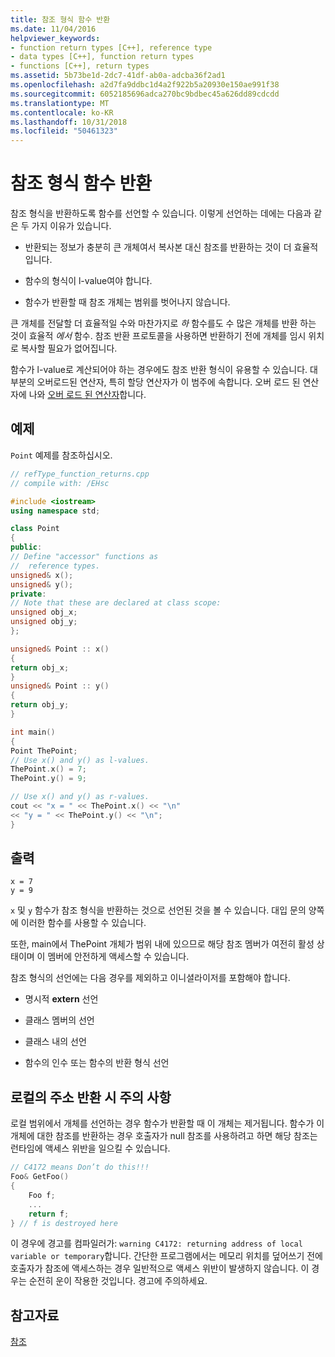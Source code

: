 ```yaml
---
title: 참조 형식 함수 반환
ms.date: 11/04/2016
helpviewer_keywords:
- function return types [C++], reference type
- data types [C++], function return types
- functions [C++], return types
ms.assetid: 5b73be1d-2dc7-41df-ab0a-adcba36f2ad1
ms.openlocfilehash: a2d7fa9ddbc1d4a2f922b5a20930e150ae991f38
ms.sourcegitcommit: 6052185696adca270bc9bdbec45a626dd89cdcdd
ms.translationtype: MT
ms.contentlocale: ko-KR
ms.lasthandoff: 10/31/2018
ms.locfileid: "50461323"
---
```

# <a name="reference-type-function-returns"></a>참조 형식 함수 반환

참조 형식을 반환하도록 함수를 선언할 수 있습니다. 이렇게 선언하는 데에는 다음과 같은 두 가지 이유가 있습니다.

- 반환되는 정보가 충분히 큰 개체여서 복사본 대신 참조를 반환하는 것이 더 효율적입니다.

- 함수의 형식이 l-value여야 합니다.

- 함수가 반환할 때 참조 개체는 범위를 벗어나지 않습니다.

큰 개체를 전달할 더 효율적일 수와 마찬가지로 *하* 함수를도 수 많은 개체를 반환 하는 것이 효율적 *에서* 함수. 참조 반환 프로토콜을 사용하면 반환하기 전에 개체를 임시 위치로 복사할 필요가 없어집니다.

함수가 l-value로 계산되어야 하는 경우에도 참조 반환 형식이 유용할 수 있습니다. 대부분의 오버로드된 연산자, 특히 할당 연산자가 이 범주에 속합니다. 오버 로드 된 연산자에 나와 [오버 로드 된 연산자](../cpp/operator-overloading.md)합니다.

## <a name="example"></a>예제

`Point` 예제를 참조하십시오.

```cpp
// refType_function_returns.cpp
// compile with: /EHsc

#include <iostream>
using namespace std;

class Point
{
public:
// Define "accessor" functions as
//  reference types.
unsigned& x();
unsigned& y();
private:
// Note that these are declared at class scope:
unsigned obj_x;
unsigned obj_y;
};

unsigned& Point :: x()
{
return obj_x;
}
unsigned& Point :: y()
{
return obj_y;
}

int main()
{
Point ThePoint;
// Use x() and y() as l-values.
ThePoint.x() = 7;
ThePoint.y() = 9;

// Use x() and y() as r-values.
cout << "x = " << ThePoint.x() << "\n"
<< "y = " << ThePoint.y() << "\n";
}
```

## <a name="output"></a>출력

```Output
x = 7
y = 9
```

`x` 및 `y` 함수가 참조 형식을 반환하는 것으로 선언된 것을 볼 수 있습니다. 대입 문의 양쪽에 이러한 함수를 사용할 수 있습니다.

또한, main에서 ThePoint 개체가 범위 내에 있으므로 해당 참조 멤버가 여전히 활성 상태이며 이 멤버에 안전하게 액세스할 수 있습니다.

참조 형식의 선언에는 다음 경우를 제외하고 이니셜라이저를 포함해야 합니다.

- 명시적 **extern** 선언

- 클래스 멤버의 선언

- 클래스 내의 선언

- 함수의 인수 또는 함수의 반환 형식 선언

## <a name="caution-returning-address-of-local"></a>로컬의 주소 반환 시 주의 사항

로컬 범위에서 개체를 선언하는 경우 함수가 반환할 때 이 개체는 제거됩니다. 함수가 이 개체에 대한 참조를 반환하는 경우 호출자가 null 참조를 사용하려고 하면 해당 참조는 런타임에 액세스 위반을 일으킬 수 있습니다.

```cpp
// C4172 means Don’t do this!!!
Foo& GetFoo()
{
    Foo f;
    ...
    return f;
} // f is destroyed here
```

이 경우에 경고를 컴파일러가: `warning C4172: returning address of local variable or temporary`합니다. 간단한 프로그램에서는 메모리 위치를 덮어쓰기 전에 호출자가 참조에 액세스하는 경우 일반적으로 액세스 위반이 발생하지 않습니다. 이 경우는 순전히 운이 작용한 것입니다. 경고에 주의하세요.

## <a name="see-also"></a>참고자료

[참조](../cpp/references-cpp.md)